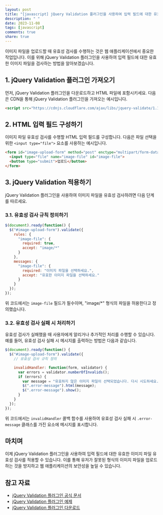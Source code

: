 ```yaml
---
layout: post
title: "[javascript] jQuery Validation 플러그인을 사용하여 입력 필드에 대한 유효한 이미지 파일 유효성 검사하기"
description: " "
date: 2023-11-08
tags: [javascript]
comments: true
share: true
---
```


이미지 파일을 업로드할 때 유효성 검사를 수행하는 것은 웹 애플리케이션에서 중요한 작업입니다. 이를 위해 jQuery Validation 플러그인을 사용하여 입력 필드에 대한 유효한 이미지 파일을 검사하는 방법을 알아보겠습니다.

## 1. jQuery Validation 플러그인 가져오기

먼저, jQuery Validation 플러그인을 다운로드하고 HTML 파일에 포함시키세요. 다음은 CDN을 통해 jQuery Validation 플러그인을 가져오는 예시입니다.

```html
<script src="https://cdnjs.cloudflare.com/ajax/libs/jquery-validate/1.19.2/jquery.validate.min.js"></script>
```

## 2. HTML 입력 필드 구성하기

이미지 파일 유효성 검사를 수행할 HTML 입력 필드를 구성합니다. 다음은 파일 선택을 위한 `<input type="file">` 요소를 사용하는 예시입니다.

```html
<form id="image-upload-form" method="post" enctype="multipart/form-data">
  <input type="file" name="image-file" id="image-file">
  <button type="submit">업로드</button>
</form>
```

## 3. jQuery Validation 적용하기

jQuery Validation 플러그인을 사용하여 이미지 파일을 유효성 검사하려면 다음 단계를 따르세요.

### 3.1. 유효성 검사 규칙 정의하기

```javascript
$(document).ready(function() {
  $("#image-upload-form").validate({
    rules: {
      "image-file": {
        required: true,
        accept: "image/*"
      }
    },
    messages: {
      "image-file": {
        required: "이미지 파일을 선택하세요.",
        accept: "유효한 이미지 파일을 선택하세요."
      }
    }
  });
});
```

위 코드에서는 `image-file` 필드가 필수이며, "image/*" 형식의 파일을 허용한다고 정의했습니다.

### 3.2. 유효성 검사 실패 시 처리하기

유효성 검사가 실패했을 때 사용자에게 알리거나 추가적인 처리를 수행할 수 있습니다. 예를 들어, 유효성 검사 실패 시 메시지를 출력하는 방법은 다음과 같습니다.

```javascript
$(document).ready(function() {
  $("#image-upload-form").validate({
    // 유효성 검사 규칙 정의

    invalidHandler: function(form, validator) {
      var errors = validator.numberOfInvalids();
      if (errors) {
        var message = "유효하지 않은 이미지 파일이 선택되었습니다. 다시 시도하세요.";
        $(".error-message").html(message);
        $(".error-message").show();
      }
    }
  });
});
```

위 코드에서는 `invalidHandler` 콜백 함수를 사용하여 유효성 검사 실패 시 `.error-message` 클래스를 가진 요소에 메시지를 표시합니다.

## 마치며

이제 jQuery Validation 플러그인을 사용하여 입력 필드에 대한 유효한 이미지 파일 유효성 검사를 적용할 수 있습니다. 이를 통해 유저가 잘못된 형식의 이미지 파일을 업로드하는 것을 방지하고 웹 애플리케이션의 보안성을 높일 수 있습니다.

## 참고 자료

- [jQuery Validation 플러그인 공식 문서](https://jqueryvalidation.org/)
- [jQuery Validation 플러그인 예제](https://jqueryvalidation.org/files/demo/)
- [jQuery Validation 플러그인 다운로드](https://cdnjs.com/libraries/jquery-validate)